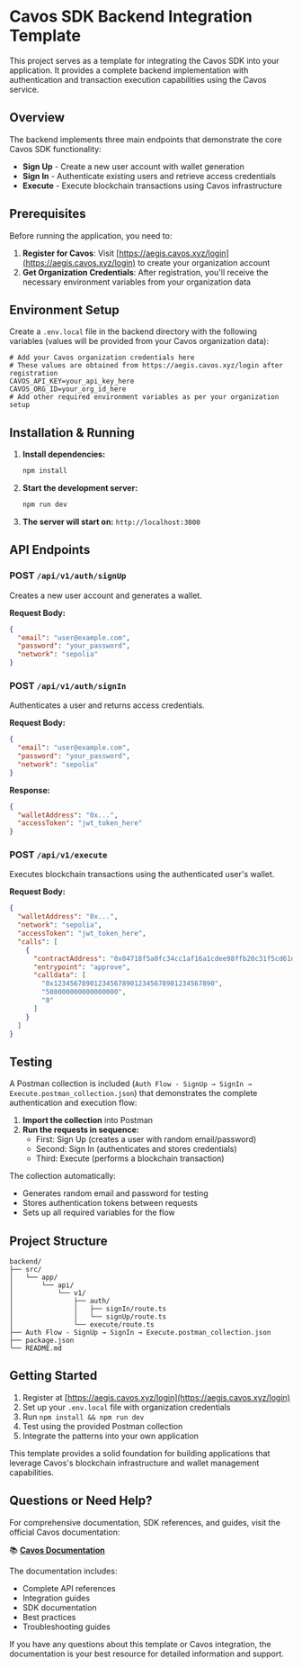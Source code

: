 # Cavos SDK Backend Integration Template

This project serves as a template for integrating the Cavos SDK into your application. It provides a complete backend implementation with authentication and transaction execution capabilities using the Cavos service.

## Overview

The backend implements three main endpoints that demonstrate the core Cavos SDK functionality:

- **Sign Up** - Create a new user account with wallet generation
- **Sign In** - Authenticate existing users and retrieve access credentials
- **Execute** - Execute blockchain transactions using Cavos infrastructure

## Prerequisites

Before running the application, you need to:

1. **Register for Cavos**: Visit [https://aegis.cavos.xyz/login](https://aegis.cavos.xyz/login) to create your organization account
2. **Get Organization Credentials**: After registration, you'll receive the necessary environment variables from your organization data

## Environment Setup

Create a `.env.local` file in the backend directory with the following variables (values will be provided from your Cavos organization data):

```env
# Add your Cavos organization credentials here
# These values are obtained from https://aegis.cavos.xyz/login after registration
CAVOS_API_KEY=your_api_key_here
CAVOS_ORG_ID=your_org_id_here
# Add other required environment variables as per your organization setup
```

## Installation & Running

1. **Install dependencies:**

   ```bash
   npm install
   ```

2. **Start the development server:**

   ```bash
   npm run dev
   ```

3. **The server will start on:** `http://localhost:3000`

## API Endpoints

### POST `/api/v1/auth/signUp`

Creates a new user account and generates a wallet.

**Request Body:**

```json
{
  "email": "user@example.com",
  "password": "your_password",
  "network": "sepolia"
}
```

### POST `/api/v1/auth/signIn`

Authenticates a user and returns access credentials.

**Request Body:**

```json
{
  "email": "user@example.com",
  "password": "your_password",
  "network": "sepolia"
}
```

**Response:**

```json
{
  "walletAddress": "0x...",
  "accessToken": "jwt_token_here"
}
```

### POST `/api/v1/execute`

Executes blockchain transactions using the authenticated user's wallet.

**Request Body:**

```json
{
  "walletAddress": "0x...",
  "network": "sepolia",
  "accessToken": "jwt_token_here",
  "calls": [
    {
      "contractAddress": "0x04718f5a0fc34cc1af16a1cdee98ffb20c31f5cd61d6ab07201858f4287c938d",
      "entrypoint": "approve",
      "calldata": [
        "0x1234567890123456789012345678901234567890",
        "500000000000000000",
        "0"
      ]
    }
  ]
}
```

## Testing

A Postman collection is included (`Auth Flow - SignUp → SignIn → Execute.postman_collection.json`) that demonstrates the complete authentication and execution flow:

1. **Import the collection** into Postman
2. **Run the requests in sequence:**
   - First: Sign Up (creates a user with random email/password)
   - Second: Sign In (authenticates and stores credentials)
   - Third: Execute (performs a blockchain transaction)

The collection automatically:

- Generates random email and password for testing
- Stores authentication tokens between requests
- Sets up all required variables for the flow

## Project Structure

```
backend/
├── src/
│   └── app/
│       └── api/
│           └── v1/
│               ├── auth/
│               │   ├── signIn/route.ts
│               │   └── signUp/route.ts
│               └── execute/route.ts
├── Auth Flow - SignUp → SignIn → Execute.postman_collection.json
├── package.json
└── README.md
```

## Getting Started

1. Register at [https://aegis.cavos.xyz/login](https://aegis.cavos.xyz/login)
2. Set up your `.env.local` file with organization credentials
3. Run `npm install && npm run dev`
4. Test using the provided Postman collection
5. Integrate the patterns into your own application

This template provides a solid foundation for building applications that leverage Cavos's blockchain infrastructure and wallet management capabilities.

## Questions or Need Help?

For comprehensive documentation, SDK references, and guides, visit the official Cavos documentation:

📚 **[Cavos Documentation](https://docs.cavos.xyz/)**

The documentation includes:

- Complete API references
- Integration guides
- SDK documentation
- Best practices
- Troubleshooting guides

If you have any questions about this template or Cavos integration, the documentation is your best resource for detailed information and support.
